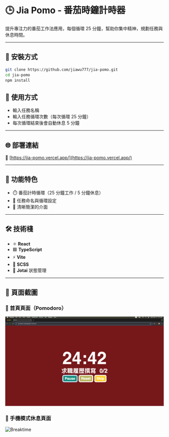 # 🕒 Jia Pomo - 番茄時鐘計時器

提升專注力的番茄工作法應用，每個循環 25 分鐘，幫助你集中精神，規劃任務與休息時間。

---

## 🚀 安裝方式

```bash
git clone https://github.com/jiawu777/jia-pomo.git
cd jia-pomo
npm install
```

## 📘 使用方式

- 輸入任務名稱
- 輸入任務循環次數（每次循環 25 分鐘）
- 每次循環結束後會自動休息 5 分鐘

---

## 🌐 部署連結

🔗 [https://jia-pomo.vercel.app/](https://jia-pomo.vercel.app/)

---

## 📌 功能特色

- ⏱️ 番茄計時循環（25 分鐘工作 / 5 分鐘休息）
- 📝 任務命名與循環設定
- 🧼 清晰簡潔的介面

---

## 🛠 技術棧

- ⚛️ **React**
- 🟦 **TypeScript**
- ⚡ **Vite**
- 🎨 **SCSS**
- 🧪 **Jotai** 狀態管理

---

## 📸 頁面截圖

### 🌟 首頁頁面（Pomodoro）

![Pomodoro](./src/assets/images/screenshots/pomo-running.png)

### 📜 手機模式休息頁面

![Breaktime](./src/assets/images/screenshots/break-phone.png)
